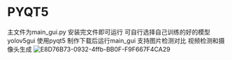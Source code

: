 # PYQT5
主文件为main_gui.py 安装完文件即可运行 可自行选择自己训练的好的模型
yolov5gui 使用pyqt5 制作下载后运行main_gui 
支持图片检测对比 视频检测和摄像头生成
![E8D76B73-0932-4ffb-BB0F-F9F667F4CA29](https://user-images.githubusercontent.com/59002786/147046216-b23f5d21-b98a-4f13-ac77-df86dc8a0a09.png)
